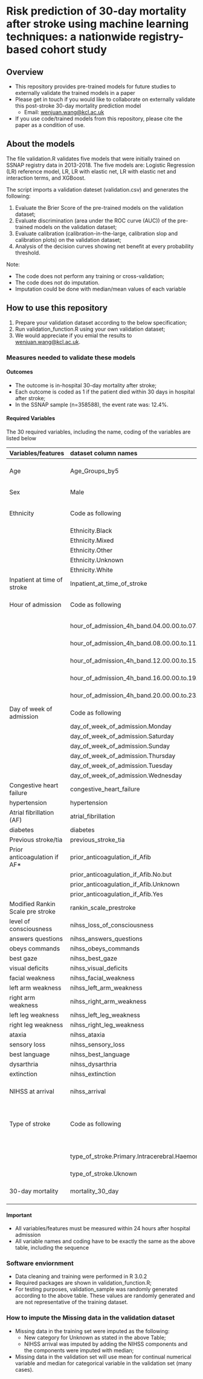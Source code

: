 # Risk prediction of 30-day mortality after stroke using machine learning techniques: a nationwide registry-based cohort study

## Overview

* This repository provides pre-trained models for future studies to externally validate the trained models in a paper
* Please get in touch if you would like to collaborate on externally validate this post-stroke 30-day mortality prediction model
   + Email: wenjuan.wang@kcl.ac.uk
* If you use code/trained models from this repository, please cite the paper as a condition of use.

## About the models

The file validation.R validates five models that were initially trained on SSNAP registry data in 2013-2018. The five models are: Logistic Regression (LR) reference model, LR, LR with elastic net, LR with elastic net and interaction terms, and XGBoost.

The script imports a validation dateset (validation.csv) and generates the following:

1. Evaluate the Brier Score of the pre-trained models on the validation dataset;
2. Evaluate discrimination (area under the ROC curve (AUC)) of the pre-trained models on the validation dataset;
3. Evaluate calibration (calibration-in-the-large, calibration slop and calibration plots) on the validation dataset;
4. Analysis of the decision curves showing net benefit at every probability threshold.


Note:
* The code does not perform any training or cross-validation;
* The code does not do imputation. 
* Imputation could be done with median/mean values of each variable 


## How to use this repository

1. Prepare your validation dataset according to the below specification;
2. Run validation_function.R using your own validation dataset;
3. We would appreciate if you emial the results to wenjuan.wang@kcl.ac.uk.

### Measures needed to validate these models

#### Outcomes

* The outcome is in-hospital 30-day mortality after stroke;
* Each outcome is coded as 1 if the patient died within 30 days in hospital after stroke;
* In the SSNAP sample (n=358588), the event rate was: 12.4%.

#### Required Variables

The 30 required variables, including the name, coding of the variables are listed below


| Variables/features         |  dataset column names | Measurements | Coding |
|:--------------|:---------------|:----------------------|:----------------- |
|         Age              | Age_Groups_by5              |      band by 5 from age 15 to age 125     |  levels: 0-20      |
|               Sex        | Male                        |   Female and Male                |   0-Female, 1-Male           |
|               Ethnicity   | Code as following       |   White, Black, Asian, Mixed, Other, Uknown           |   One hot encoding (Asian reference)|
|                         | Ethnicity.Black              |                                   |  Code 1 if Black |
|                         | Ethnicity.Mixed              |                               |   Code 1 if Mixed  |
|                         | Ethnicity.Other              |                               |    Code 1 if Other |
|                         | Ethnicity.Unknown              |                               |   Code 1 if Uknown |
|                         | Ethnicity.White              |                               |   Code 1, if White |
|Inpatient at time of stroke |Inpatient_at_time_of_stroke |         Yes or No                    | 0-No, 1-Yes            |
|Hour of admission   | Code as following                | 6 Levels, 4 hours band              | One hot encoding (00.00.00.to.03.59.59 as reference) |
|                    | hour_of_admission_4h_band.04.00.00.to.07.59.59          |               | Code 1 if in 04.00.00.to.07.59.59      |
|                   | hour_of_admission_4h_band.08.00.00.to.11.59.59           |               |   Code 1 if in 08.00.00.to.11.59.59      |
|                  | hour_of_admission_4h_band.12.00.00.to.15.59.59           |               |  Code 1 if in 12.00.00.to.15.59.59      |
|                  | hour_of_admission_4h_band.16.00.00.to.19.59.59           |               | Code 1 if in 16.00.00.to.19.59.59      |
|                  | hour_of_admission_4h_band.20.00.00.to.23.59.59           |               |  Code 1 if in 20.00.00.to.23.59.59      |
|Day of week of admission | Code as following      | Monday – Sunday             | One hot encoding (Sunday as reference)              |
|                 | day_of_week_of_admission.Monday      |              | Code 1 if Monday             |
|                 | day_of_week_of_admission.Saturday      |              | Code 1 if Saturday               |
|                 | day_of_week_of_admission.Sunday      |              | Code 1 if Sunday             |
|                 | day_of_week_of_admission.Thursday      |              | Code 1 if Thursday               |
|                 | day_of_week_of_admission.Tuesday      |              | Code 1 if Tuesday              |
|                 | day_of_week_of_admission.Wednesday      |              | Code 1 if Wednesday              |
|Congestive heart failure  | congestive_heart_failure     |     Yes or No                | 0-No, 1-Yes                   |
|hypertension             | hypertension                  |      Yes or No               | 0-No, 1-Yes                   |
|Atrial fibrillation (AF)  | atrial_fibrillation          |    Yes or No                  | 0-No, 1-Yes                  |
|diabetes                 | diabetes                      |      Yes or No                  | 0-No, 1-Yes                |
|Previous stroke/tia    | previous_stroke_tia           |   No,  Yes     | 0-No, 1-Yes          |
|Prior anticoagulation if AF*|     prior_anticoagulation_if_Afib |    No, No but, Unknown, Yes| One hot encoding (No as reference)      |
|    | prior_anticoagulation_if_Afib.No.but              |        | Code 1 if No but        |
|    | prior_anticoagulation_if_Afib.Unknown              |        | Code 1 if Unknown          |
|    | prior_anticoagulation_if_Afib.Yes              |        | Code 1 if Yes           |
|Modified Rankin Scale pre stroke| rankin_scale_prestroke  |                             | 0-5                         |
|level of consciousness|  nihss_loss_of_consciousness      |                                  | 0-3           |
|answers questions |  nihss_answers_questions             |                                | 0-2             |
|obeys commands    |  nihss_obeys_commands               |                           |      0-2              |
|best gaze         |  nihss_best_gaze                     |                           |        0-2              |
|visual deficits   |  nihss_visual_deficits              |                            |         0-3             |
|facial weakness   |  nihss_facial_weakness              |                          |              0-3          |
|left arm weakness |  nihss_left_arm_weakness            |                             |              0-4      |
|right arm weakness |  nihss_right_arm_weakness          |                            |             0-4         |
|left leg weakness |  nihss_left_leg_weakness            |                            |           0-4           |
|right leg weakness| nihss_right_leg_weakness            |                            |           0-4           |
|ataxia            |  nihss_ataxia                       |                            |           0-2            |
|sensory loss      |  nihss_sensory_loss                 |                            |              0-2        |
|best language     |  nihss_best_language                |                             |                0-3     |
|dysarthria        |  nihss_dysarthria                   |                            |               0-2       |
|extinction        |  nihss_extinction                   |                            |                  0-2     |
|NIHSS at arrival   |      nihss_arrival                   | Sum of imputed NIHSS components | 0-42                |
|Type of stroke    |  Code as following   |    Infarction, Primary Intracerebral Haemorrhage, Unknown |    One hot encoding (Infarction as reference)  |
|        |  type_of_stroke.Primary.Intracerebral.Haemorrhage   |    |  Code 1 if Primary Intracerebral Haemorrhage    |
|        |  type_of_stroke.Uknown                     |    |  Code 1 if Unknown   | 
|       30-day mortality   |  mortality_30_day            |    Died within 30 days(Yes and no)  |    0-No, 1-Yes           |


#### Important

* All variables/features must be measured within 24 hours after hospital admission
* All variable names and coding have to be exactly the same as the above table, including the sequence


### Software enviornment

* Data cleaning and training were performed in R 3.0.2
* Required packages are shown in validation_function.R;
* For testing purposes, validation_sample was randomly generated according to the above table. These values are randomly generated and are not representative of the training dataset.


### How to impute the Missing data in the validation dataset

* Missing data in the training set were imputed as the following:
   + New category for Unknown as stated in the above Table;
   + NIHSS arrival was imputed by adding the NIHSS components and the components were imputed with median;
* Missing data in the validation set will use mean for continual numerical variable and median for categorical variable in the validation set (many cases).








